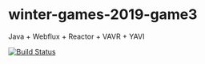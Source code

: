 # winter-games-2019-game3

Java + Webflux + Reactor + VAVR + YAVI

[![Build Status](https://travis-ci.org/jabrena/winter-games-2019-game3.svg?branch=master)](https://travis-ci.org/jabrena/winter-games-2019-game3)

